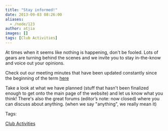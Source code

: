 ```yaml
---
title: "Stay informed!"
date: 2013-09-03 08:26:00
aliases:
  - /node/123
author: atjia
images: []
tags: [Club Activities]
---
```


At times when it seems like nothing is happening, don't be fooled. Lots of gears are turning behind the scenes and we invite you to stay in-the-know and voice out your opinions.

Check out our meeting minutes that have been updated constantly since the beginning of the term [here](/club/about/minutes)

Take a look at what we have planned (stuff that hasn't been finalized enough to get onto the main page of the website) and let us know what you think! There's also the great forums (editor’s note: now closed) where you can discuss about anything. (when we say "anything", we really mean it)

Tags: 

[Club Activities](/club)
